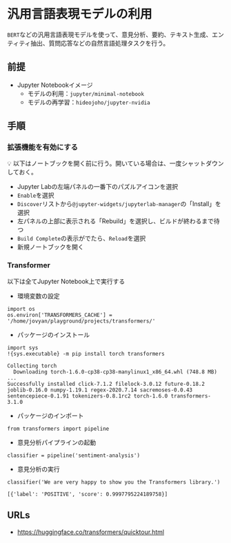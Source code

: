 # 汎用言語表現モデルの利用

`BERT`などの汎用言語表現モデルを使って、意見分析、要約、テキスト生成、エンティティ抽出、質問応答などの自然言語処理タスクを行う。

## 前提

- Jupyter Notebookイメージ
  - モデルの利用：`jupyter/minimal-notebook`
  - モデルの再学習：`hideojoho/jupyter-nvidia`

## 手順

### 拡張機能を有効にする

:bulb: 以下はノートブックを開く前に行う。開いている場合は、一度シャットダウンしておく。

- Jupyter Labの左端パネルの一番下のパズルアイコンを選択
- `Enable`を選択
- `Discover`リストから`@jupyter-widgets/jupyterlab-manager`の「Install」を選択
- 左パネルの上部に表示される「Rebuild」を選択し、ビルドが終わるまで待つ
- `Build Complete`の表示がでたら、`Reload`を選択
- 新規ノートブックを開く

### Transformer

以下は全てJupyter Notebook上で実行する

- 環境変数の設定

```
import os
os.environ['TRANSFORMERS_CACHE'] = '/home/jovyan/playground/projects/transformers/'
```

- パッケージのインストール

```
import sys
!{sys.executable} -m pip install torch transformers
```
```
Collecting torch
  Downloading torch-1.6.0-cp38-cp38-manylinux1_x86_64.whl (748.8 MB)
...
Successfully installed click-7.1.2 filelock-3.0.12 future-0.18.2 joblib-0.16.0 numpy-1.19.1 regex-2020.7.14 sacremoses-0.0.43 sentencepiece-0.1.91 tokenizers-0.8.1rc2 torch-1.6.0 transformers-3.1.0
```

- パッケージのインポート

```
from transformers import pipeline
```

- 意見分析パイプラインの起動

```
classifier = pipeline('sentiment-analysis')
```

- 意見分析の実行

```
classifier('We are very happy to show you the Transformers library.')
```
```
[{'label': 'POSITIVE', 'score': 0.9997795224189758}]
```

## URLs

- https://huggingface.co/transformers/quicktour.html
